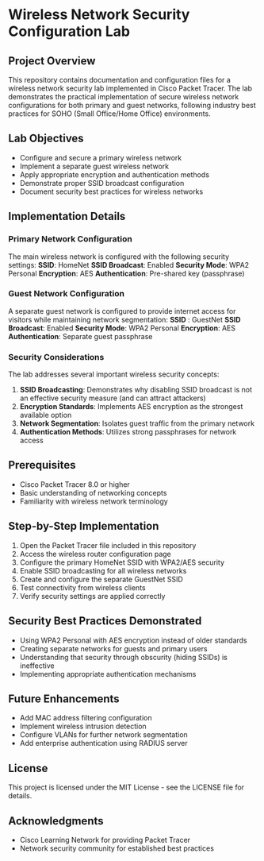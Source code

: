 # Wireless Network Security Configuration Lab
## Project Overview
This repository contains documentation and configuration files for a wireless network security lab implemented in Cisco Packet Tracer. The lab demonstrates the practical implementation of secure wireless network configurations for both primary and guest networks, following industry best practices for SOHO (Small Office/Home Office) environments.
## Lab Objectives
- Configure and secure a primary wireless network
- Implement a separate guest wireless network
- Apply appropriate encryption and authentication methods
- Demonstrate proper SSID broadcast configuration
- Document security best practices for wireless networks

## Implementation Details
### Primary Network Configuration
The main wireless network is configured with the following security settings:
**SSID**: HomeNet
**SSID Broadcast**: Enabled
**Security Mode**: WPA2 Personal
**Encryption**: AES
**Authentication**: Pre-shared key (passphrase)

### Guest Network Configuration
A separate guest network is configured to provide internet access for visitors while maintaining network segmentation:
**SSID** : GuestNet
**SSID Broadcast**: Enabled
**Security Mode**: WPA2 Personal
**Encryption**: AES
**Authentication**: Separate guest passphrase

### Security Considerations
The lab addresses several important wireless security concepts:

1. **SSID Broadcasting**: Demonstrates why disabling SSID broadcast is not an effective security measure (and can attract attackers)
2. **Encryption Standards**: Implements AES encryption as the strongest available option
3. **Network Segmentation**: Isolates guest traffic from the primary network
4. **Authentication Methods**: Utilizes strong passphrases for network access
## Prerequisites
- Cisco Packet Tracer 8.0 or higher
- Basic understanding of networking concepts
- Familiarity with wireless network terminology

## Step-by-Step Implementation
1. Open the Packet Tracer file included in this repository
2. Access the wireless router configuration page
3. Configure the primary HomeNet SSID with WPA2/AES security
4. Enable SSID broadcasting for all wireless networks
5. Create and configure the separate GuestNet SSID
6. Test connectivity from wireless clients
7. Verify security settings are applied correctly

## Security Best Practices Demonstrated
- Using WPA2 Personal with AES encryption instead of older standards
- Creating separate networks for guests and primary users
- Understanding that security through obscurity (hiding SSIDs) is ineffective
- Implementing appropriate authentication mechanisms

## Future Enhancements
- Add MAC address filtering configuration
- Implement wireless intrusion detection
- Configure VLANs for further network segmentation
- Add enterprise authentication using RADIUS server

## License
This project is licensed under the MIT License - see the LICENSE file for details.

## Acknowledgments
- Cisco Learning Network for providing Packet Tracer
- Network security community for established best practices
